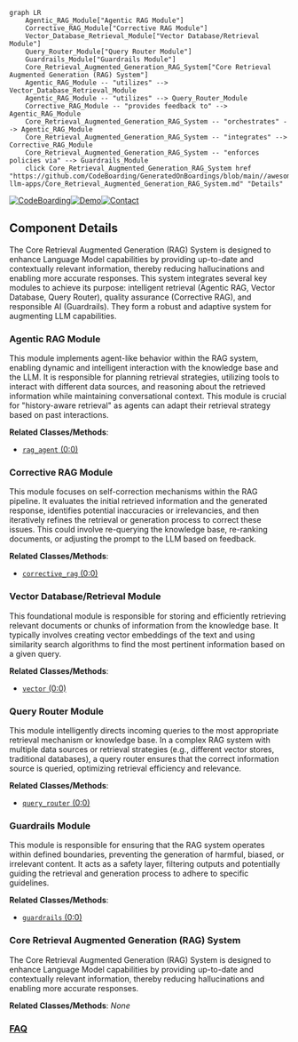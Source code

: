 ```mermaid
graph LR
    Agentic_RAG_Module["Agentic RAG Module"]
    Corrective_RAG_Module["Corrective RAG Module"]
    Vector_Database_Retrieval_Module["Vector Database/Retrieval Module"]
    Query_Router_Module["Query Router Module"]
    Guardrails_Module["Guardrails Module"]
    Core_Retrieval_Augmented_Generation_RAG_System["Core Retrieval Augmented Generation (RAG) System"]
    Agentic_RAG_Module -- "utilizes" --> Vector_Database_Retrieval_Module
    Agentic_RAG_Module -- "utilizes" --> Query_Router_Module
    Corrective_RAG_Module -- "provides feedback to" --> Agentic_RAG_Module
    Core_Retrieval_Augmented_Generation_RAG_System -- "orchestrates" --> Agentic_RAG_Module
    Core_Retrieval_Augmented_Generation_RAG_System -- "integrates" --> Corrective_RAG_Module
    Core_Retrieval_Augmented_Generation_RAG_System -- "enforces policies via" --> Guardrails_Module
    click Core_Retrieval_Augmented_Generation_RAG_System href "https://github.com/CodeBoarding/GeneratedOnBoardings/blob/main//awesome-llm-apps/Core_Retrieval_Augmented_Generation_RAG_System.md" "Details"
```
[![CodeBoarding](https://img.shields.io/badge/Generated%20by-CodeBoarding-9cf?style=flat-square)](https://github.com/CodeBoarding/CodeBoarding)[![Demo](https://img.shields.io/badge/Try%20our-Demo-blue?style=flat-square)](https://www.codeboarding.org/demo)[![Contact](https://img.shields.io/badge/Contact%20us%20-%20contact@codeboarding.org-lightgrey?style=flat-square)](mailto:contact@codeboarding.org)

## Component Details

The Core Retrieval Augmented Generation (RAG) System is designed to enhance Language Model capabilities by providing up-to-date and contextually relevant information, thereby reducing hallucinations and enabling more accurate responses. This system integrates several key modules to achieve its purpose: intelligent retrieval (Agentic RAG, Vector Database, Query Router), quality assurance (Corrective RAG), and responsible AI (Guardrails). They form a robust and adaptive system for augmenting LLM capabilities.

### Agentic RAG Module
This module implements agent-like behavior within the RAG system, enabling dynamic and intelligent interaction with the knowledge base and the LLM. It is responsible for planning retrieval strategies, utilizing tools to interact with different data sources, and reasoning about the retrieved information while maintaining conversational context. This module is crucial for "history-aware retrieval" as agents can adapt their retrieval strategy based on past interactions.


**Related Classes/Methods**:

- <a href="https://github.com/Shubhamsaboo/awesome-llm-apps/blob/master/rag_tutorials/agentic_rag/rag_agent.py#L0-L0" target="_blank" rel="noopener noreferrer">`rag_agent` (0:0)</a>


### Corrective RAG Module
This module focuses on self-correction mechanisms within the RAG pipeline. It evaluates the initial retrieved information and the generated response, identifies potential inaccuracies or irrelevancies, and then iteratively refines the retrieval or generation process to correct these issues. This could involve re-querying the knowledge base, re-ranking documents, or adjusting the prompt to the LLM based on feedback.


**Related Classes/Methods**:

- <a href="https://github.com/Shubhamsaboo/awesome-llm-apps/blob/master/rag_tutorials/corrective_rag/corrective_rag.py#L0-L0" target="_blank" rel="noopener noreferrer">`corrective_rag` (0:0)</a>


### Vector Database/Retrieval Module
This foundational module is responsible for storing and efficiently retrieving relevant documents or chunks of information from the knowledge base. It typically involves creating vector embeddings of the text and using similarity search algorithms to find the most pertinent information based on a given query.


**Related Classes/Methods**:

- <a href="https://github.com/Shubhamsaboo/awesome-llm-apps/blob/master/rag_tutorials/agentic_rag_math_agent/rag/vector.py#L0-L0" target="_blank" rel="noopener noreferrer">`vector` (0:0)</a>


### Query Router Module
This module intelligently directs incoming queries to the most appropriate retrieval mechanism or knowledge base. In a complex RAG system with multiple data sources or retrieval strategies (e.g., different vector stores, traditional databases), a query router ensures that the correct information source is queried, optimizing retrieval efficiency and relevance.


**Related Classes/Methods**:

- <a href="https://github.com/Shubhamsaboo/awesome-llm-apps/blob/master/rag_tutorials/agentic_rag_math_agent/rag/query_router.py#L0-L0" target="_blank" rel="noopener noreferrer">`query_router` (0:0)</a>


### Guardrails Module
This module is responsible for ensuring that the RAG system operates within defined boundaries, preventing the generation of harmful, biased, or irrelevant content. It acts as a safety layer, filtering outputs and potentially guiding the retrieval and generation process to adhere to specific guidelines.


**Related Classes/Methods**:

- <a href="https://github.com/Shubhamsaboo/awesome-llm-apps/blob/master/rag_tutorials/agentic_rag_math_agent/rag/guardrails.py#L0-L0" target="_blank" rel="noopener noreferrer">`guardrails` (0:0)</a>


### Core Retrieval Augmented Generation (RAG) System
The Core Retrieval Augmented Generation (RAG) System is designed to enhance Language Model capabilities by providing up-to-date and contextually relevant information, thereby reducing hallucinations and enabling more accurate responses.


**Related Classes/Methods**: _None_



### [FAQ](https://github.com/CodeBoarding/GeneratedOnBoardings/tree/main?tab=readme-ov-file#faq)